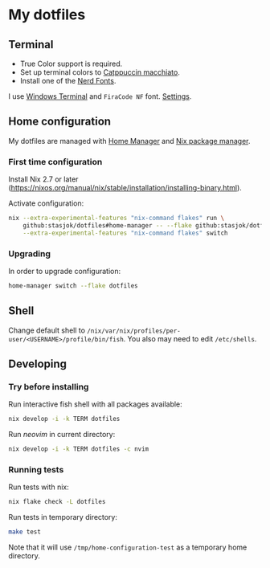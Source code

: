 # My dotfiles

## Terminal

- True Color support is required.
- Set up terminal colors to [Catppuccin macchiato](https://github.com/catppuccin/catppuccin).
- Install one of the [Nerd Fonts](https://github.com/ryanoasis/nerd-fonts).

I use [Windows Terminal](https://github.com/microsoft/terminal)
and `FiraCode NF` font. [Settings](wt/settings.json).

## Home configuration

My dotfiles are managed with [Home Manager](https://nix-community.github.io/home-manager/)
and [Nix package manager](https://nixos.org/manual/nix/stable/introduction.html).

### First time configuration

Install Nix 2.7 or later (<https://nixos.org/manual/nix/stable/installation/installing-binary.html>).

Activate configuration:

```bash
nix --extra-experimental-features "nix-command flakes" run \
    github:stasjok/dotfiles#home-manager -- --flake github:stasjok/dotfiles \
    --extra-experimental-features "nix-command flakes" switch
```

### Upgrading

In order to upgrade configuration:

```bash
home-manager switch --flake dotfiles 
```

## Shell

Change default shell to `/nix/var/nix/profiles/per-user/<USERNAME>/profile/bin/fish`.
You also may need to edit `/etc/shells`.

## Developing

### Try before installing

Run interactive fish shell with all packages available:

```bash
nix develop -i -k TERM dotfiles
```

Run *neovim* in current directory:

```bash
nix develop -i -k TERM dotfiles -c nvim
```

### Running tests

Run tests with nix:

```bash
nix flake check -L dotfiles
```

Run tests in temporary directory:

```bash
make test
```

Note that it will use `/tmp/home-configuration-test` as a temporary home directory.
